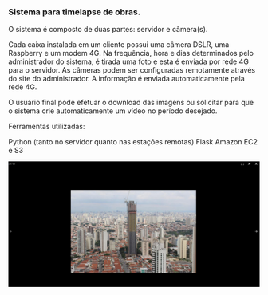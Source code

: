 ### Sistema para timelapse de obras.

O sistema é composto de duas partes: servidor e câmera(s).

Cada caixa instalada em um cliente possui uma câmera DSLR, uma Raspberry e um modem 4G. Na frequência, hora e dias determinados pelo administrador do sistema, é tirada uma foto e esta é enviada por rede 4G para o servidor.
As câmeras podem ser configuradas remotamente através do site do administrador. A informação é enviada automaticamente pela rede 4G.

O usuário final pode efetuar o download das imagens ou solicitar para que o sistema crie automaticamente um vídeo no período desejado.

Ferramentas utilizadas:

Python (tanto no servidor quanto nas estações remotas)
Flask
Amazon EC2 e S3

[![Exemplo de Video](timelapse7.png)](https://www.youtube.com/watch?v=TQ8KsPkZxec "Exemplo de Video")

